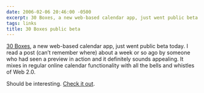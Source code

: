 ```yaml
---
date: 2006-02-06 20:46:00 -0500
excerpt: 30 Boxes, a new web-based calendar app, just went public beta today.
tags: links
title: 30 Boxes public beta
---
```


[30 Boxes](http://www.30boxes.com/), a new web-based calendar app, just went public beta today. I read a post (can’t remember where) about a week or so ago by someone who had seen a preview in action and it definitely sounds appealing. It mixes in regular online calendar functionality with all the bells and whistles of Web 2.0.

Should be interesting. [Check it out](http://www.30boxes.com/).